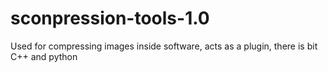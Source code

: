 # sconpression-tools-1.0
Used for compressing images inside software, acts as a plugin, there is bit C++ and python
